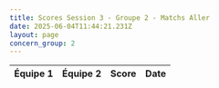 ```yaml
---
title: Scores Session 3 - Groupe 2 - Matchs Aller
date: 2025-06-04T11:44:21.231Z
layout: page
concern_group: 2
---
```




| Équipe 1 | Équipe 2 | Score | Date |
|----------|----------|-------|------|

